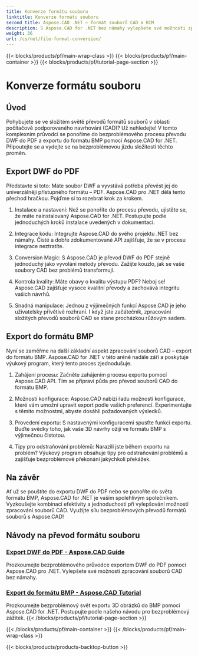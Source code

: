```yaml
---
title: Konverze formátu souboru
linktitle: Konverze formátu souboru
second_title: Aspose.CAD .NET – formát souborů CAD a BIM
description: S Aspose.CAD for .NET bez námahy vylepšete své možnosti zpracování souborů CAD. Prozkoumejte výukové programy pro export DWF do PDF a export 3D obrázků do formátu BMP.
weight: 36
url: /cs/net/file-format-conversion/
---
```


{{< blocks/products/pf/main-wrap-class >}}
{{< blocks/products/pf/main-container >}}
{{< blocks/products/pf/tutorial-page-section >}}

# Konverze formátu souboru


## Úvod

Pohybujete se ve složitém světě převodů formátů souborů v oblasti počítačově podporovaného navrhování (CAD)? Už nehledejte! V tomto komplexním průvodci se ponoříme do bezproblémového procesu převodu DWF do PDF a exportu do formátu BMP pomocí Aspose.CAD for .NET. Připoutejte se a vydejte se na bezproblémovou jízdu složitostí těchto proměn.

## Export DWF do PDF

Představte si toto: Máte soubor DWF a vyvstává potřeba převést jej do univerzálněji přístupného formátu – PDF. Aspose.CAD pro .NET dělá tento přechod hračkou. Pojďme si to rozebrat krok za krokem.

1. Instalace a nastavení: Než se ponoříte do procesu převodu, ujistěte se, že máte nainstalovaný Aspose.CAD for .NET. Postupujte podle jednoduchých kroků instalace uvedených v dokumentaci.

2. Integrace kódu: Integrujte Aspose.CAD do svého projektu .NET bez námahy. Čisté a dobře zdokumentované API zajišťuje, že se v procesu integrace neztratíte.

3. Conversion Magic: S Aspose.CAD je převod DWF do PDF stejně jednoduchý jako vyvolání metody převodu. Zažijte kouzlo, jak se vaše soubory CAD bez problémů transformují.

4. Kontrola kvality: Máte obavy o kvalitu výstupu PDF? Neboj se! Aspose.CAD zajišťuje vysoce kvalitní převody a zachovává integritu vašich návrhů.

5. Snadná manipulace: Jednou z výjimečných funkcí Aspose.CAD je jeho uživatelsky přívětivé rozhraní. I když jste začátečník, zpracování složitých převodů souborů CAD se stane procházkou růžovým sadem.

## Export do formátu BMP

Nyní se zaměřme na další základní aspekt zpracování souborů CAD – export do formátu BMP. Aspose.CAD for .NET v této aréně nadále září a poskytuje výukový program, který tento proces zjednodušuje.

1. Zahájení procesu: Začněte zahájením procesu exportu pomocí Aspose.CAD API. Tím se připraví půda pro převod souborů CAD do formátu BMP.

2. Možnosti konfigurace: Aspose.CAD nabízí řadu možností konfigurace, které vám umožní upravit export podle vašich preferencí. Experimentujte s těmito možnostmi, abyste dosáhli požadovaných výsledků.

3. Provedení exportu: S nastavenými konfiguracemi spusťte funkci exportu. Buďte svědky toho, jak vaše 3D návrhy ožijí ve formátu BMP s výjimečnou čistotou.

4. Tipy pro odstraňování problémů: Narazili jste během exportu na problém? Výukový program obsahuje tipy pro odstraňování problémů a zajišťuje bezproblémové překonání jakýchkoli překážek.

## Na závěr

Ať už se pouštíte do exportu DWF do PDF nebo se ponoříte do světa formátu BMP, Aspose.CAD for .NET je vaším spolehlivým společníkem. Vyzkoušejte kombinaci efektivity a jednoduchosti při vylepšování možností zpracování souborů CAD. Využijte sílu bezproblémových převodů formátů souborů s Aspose.CAD!
## Návody na převod formátu souboru
### [Export DWF do PDF - Aspose.CAD Guide](./exporting-dwf-to-pdf/)
Prozkoumejte bezproblémového průvodce exportem DWF do PDF pomocí Aspose.CAD pro .NET. Vylepšete své možnosti zpracování souborů CAD bez námahy.
### [Export do formátu BMP - Aspose.CAD Tutorial](./exporting-to-bmp-format/)
Prozkoumejte bezproblémový svět exportu 3D obrázků do BMP pomocí Aspose.CAD for .NET. Postupujte podle našeho návodu pro bezproblémový zážitek.
{{< /blocks/products/pf/tutorial-page-section >}}

{{< /blocks/products/pf/main-container >}}
{{< /blocks/products/pf/main-wrap-class >}}

{{< blocks/products/products-backtop-button >}}
